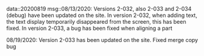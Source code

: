data::20200819
msg::08/13/2020: Versions 2-032, also 2-033 and 2-034 (debug) have been updated on the site. In version 2-032, when adding text, the text display temporarily disappeared from the screen, this has been fixed. In version 2-033, a bug has been fixed when aligning a part

08/19/2020: Version 2-033 has been updated on the site. Fixed merge copy bug
